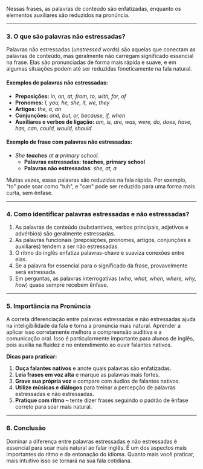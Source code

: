 
Nessas frases, as palavras de conteúdo são enfatizadas, enquanto os elementos auxiliares são reduzidos na pronúncia.

---

### 3. O que são palavras não estressadas?

Palavras não estressadas (*unstressed words*) são aquelas que conectam as palavras de conteúdo, mas geralmente não carregam significado essencial na frase. Elas são pronunciadas de forma mais rápida e suave, e em algumas situações podem até ser reduzidas foneticamente na fala natural.

#### **Exemplos de palavras não estressadas:**

- **Preposições:** *in, on, at, from, to, with, for, of*
- **Pronomes:** *I, you, he, she, it, we, they*
- **Artigos:** *the, a, an*
- **Conjunções:** *and, but, or, because, if, when*
- **Auxiliares e verbos de ligação:** *am, is, are, was, were, do, does, have, has, can, could, would, should*

#### **Exemplo de frase com palavras não estressadas:**

- *She **teaches** at **a** primary school.*
  - **Palavras estressadas:** **teaches**, **primary school**
  - **Palavras não estressadas:** *she, at, a*

Muitas vezes, essas palavras são reduzidas na fala rápida. Por exemplo, "to" pode soar como "tuh", e "can" pode ser reduzido para uma forma mais curta, sem ênfase.

---

### 4. Como identificar palavras estressadas e não estressadas?

1. As palavras de conteúdo (substantivos, verbos principais, adjetivos e advérbios) são geralmente estressadas.
2. As palavras funcionais (preposições, pronomes, artigos, conjunções e auxiliares) tendem a ser não estressadas.
3. O ritmo do inglês enfatiza palavras-chave e suaviza conexões entre elas.
4. Se a palavra for essencial para o significado da frase, provavelmente será estressada.
5. Em perguntas, as palavras interrogativas (*who, what, when, where, why, how*) quase sempre recebem ênfase.

---

### 5. Importância na Pronúncia

A correta diferenciação entre palavras estressadas e não estressadas ajuda na inteligibilidade da fala e torna a pronúncia mais natural. Aprender a aplicar isso corretamente melhora a compreensão auditiva e a comunicação oral. Isso é particularmente importante para alunos de inglês, pois auxilia na fluidez e no entendimento ao ouvir falantes nativos.

**Dicas para praticar:**

1. **Ouça falantes nativos** e anote quais palavras são enfatizadas.
2. **Leia frases em voz alta** e marque as palavras mais fortes.
3. **Grave sua própria voz** e compare com áudios de falantes nativos.
4. **Utilize músicas e diálogos** para treinar a percepção de palavras estressadas e não estressadas.
5. **Pratique com ritmo** – tente dizer frases seguindo o padrão de ênfase correto para soar mais natural.

---

### 6. Conclusão

Dominar a diferença entre palavras estressadas e não estressadas é essencial para soar mais natural ao falar inglês. É um dos aspectos mais importantes do ritmo e da entonação do idioma. Quanto mais você praticar, mais intuitivo isso se tornará na sua fala cotidiana.
